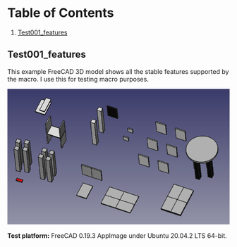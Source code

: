 # Table of Contents

1. [Test001_features](#test001_features)

## Test001_features

This example FreeCAD 3D model shows all the stable features supported by the macro. I use this for testing macro purposes.

![Test001](https://raw.githubusercontent.com/dprojects/getDimensions/master/Test/Screenshots/Test001/001.png)

**Test platform:** FreeCAD 0.19.3 AppImage under Ubuntu 20.04.2 LTS 64-bit.
